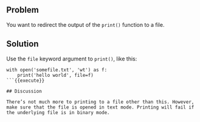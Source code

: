 ## Problem

You want to redirect the output of the `print()` function to a file.

## Solution

Use the `file` keyword argument to `print()`, like this:

```
with open('somefile.txt', 'wt') as f:
    print('hello world', file=f)
```{{execute}}

## Discussion

There’s not much more to printing to a file other than this. However, make sure that the file is opened in text mode. Printing will fail if the underlying file is in binary mode.